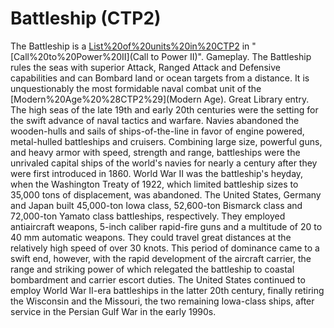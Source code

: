 # Battleship (CTP2)

The Battleship is a [List%20of%20units%20in%20CTP2](unit) in "[Call%20to%20Power%20II](Call to Power II)".
Gameplay.
The Battleship rules the seas with superior Attack, Ranged Attack and Defensive capabilities and can Bombard land or ocean targets from a distance. It is unquestionably the most formidable naval combat unit of the [Modern%20Age%20%28CTP2%29](Modern Age).
Great Library entry.
The high seas of the late 19th and early 20th centuries were the setting for the swift advance of naval tactics and warfare. Navies abandoned the wooden-hulls and sails of ships-of-the-line in favor of engine powered, metal-hulled battleships and cruisers. Combining large size, powerful guns, and heavy armor with speed, strength and range, battleships were the unrivaled capital ships of the world's navies for nearly a century after they were first introduced in 1860.
World War II was the battleship's heyday, when the Washington Treaty of 1922, which limited battleship sizes to 35,000 tons of displacement, was abandoned. The United States, Germany and Japan built 45,000-ton Iowa class, 52,600-ton Bismarck class and 72,000-ton Yamato class battleships, respectively. They employed antiaircraft weapons, 5-inch caliber rapid-fire guns and a multitude of 20 to 40 mm automatic weapons. They could travel great distances at the relatively high speed of over 30 knots. This period of dominance came to a swift end, however, with the rapid development of the aircraft carrier, the range and striking power of which relegated the battleship to coastal bombardment and carrier escort duties. The United States continued to employ World War II-era battleships in the latter 20th century, finally retiring the Wisconsin and the Missouri, the two remaining Iowa-class ships, after service in the Persian Gulf War in the early 1990s.